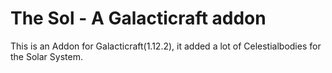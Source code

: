 # The Sol - A Galacticraft addon
This is an Addon for Galacticraft(1.12.2), it added a lot of Celestialbodies for the Solar System.
